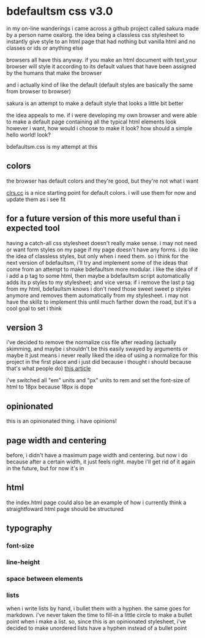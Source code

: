 bdefaultsm css v3.0
==============

in my on-line wanderings i came across a github project called sakura made by a person name oxalorg. the idea being a classless css stylesheet to instantly give style to an html page that had nothing but vanilla html and no classes or ids or anything else

browsers all have this anyway. if you make an html document with text,your browser will style it according to its default values that have been assigned by the humans that make the browser

and i actually kind of like the default (default styles are basically the same from browser to browser)

sakura is an attempt to make a default style that looks a little bit better

the idea appeals to me. if i were developing my own browser and were able to make a default page containing all the typical html elements look however i want, how would i choose to make it look? how should a simple hello world! look?

bdefaultsm.css is my attempt at this

## colors

the browser has default colors and they're good, but they're not what i want

[clrs.cc](http://clrs.cc/) is a nice starting point for default colors. i will use them for now and update them as i see fit

## for a future version of this more useful than i expected tool

having a catch-all css stylesheet doesn't really make sense. i may not need or want form styles on my page if my page doesn't have any forms. i do like the idea of classless styles, but only when i need them. so i think for the next version of bdefaultsm, i'll try and implement some of the ideas that come from an attempt to make bdefaultsm more modular. i like the idea of if i add a p tag to some html, then maybe a bdefaultsm script automatically adds its p styles to my stylesheet; and vice versa: if i remove the last p tag from my html, bdefaultsm knows i don't need those sweet sweet p styles anymore and removes them automatically from my stylesheet. i may not have the skillz to implement this until much farther down the road, but it's a cool goal to set i think

## version 3

i've decided to remove the normalize css file after reading (actually skimming, and maybe i shouldn't be this easily swayed by arguments or maybe it just means i never really liked the idea of using a normalize for this project in the first place and i just did because i thought i should because that's what people do) [this article](https://meiert.com/en/blog/stop-using-resets/)

i've switched all "em" units and "px" units to rem and set the font-size of html to 18px because 18px is dope

## opinionated

this is an opinionated thing. i have opinions!

## page width and centering

before, i didn't have a maximum page width and centering. but now i do because after a certain width, it just feels right. maybe i'll get rid of it again in the future, but for now it's in

## html

the index.html page could also be an example of how i currently think a straightfoward html page should be structured

## typography

### font-size

### line-height

### space between elements

### lists

when i write lists by hand, i bullet them with a hyphen. the same goes for markdown. i've never taken the time to fill-in a little circle to make a bullet point when i make a list. so, since this is an opinionated stylesheet, i've decided to make unordered lists have a hyphen instead of a bullet point